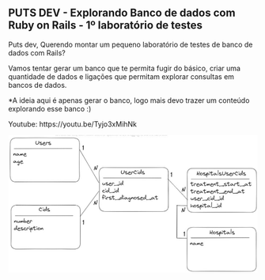 ## PUTS DEV - Explorando Banco de dados com Ruby on Rails - 1º laboratório de testes

<p>
Puts dev, Querendo montar um pequeno laboratório de testes de banco de dados com Rails?
</p>

<p>
Vamos tentar gerar um banco que te permita fugir do básico,
criar uma quantidade de dados e ligações que permitam explorar consultas em bancos de dados.
</p>

<p>
*A ideia aqui é apenas gerar o banco, logo mais devo trazer um conteúdo explorando esse banco :)
</p>

<p>
Youtube:
https://youtu.be/Tyjo3xMihNk
</p>

<img src='./doc/db.jpg'>